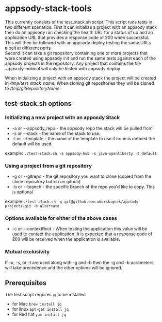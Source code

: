 # appsody-stack-tools
This currently consists of the test_stack.sh script. This script runs tests in
two different scenarios.
First it can initialize a project with an appsody stack then do an appsody run
checking the health URL for a status of up and an application URL that provides
a response code of 200 when successful. This will then be followed with an
appsody deploy testing the same URLs albeit at different ports.  
Second it can take a git repository containing one or more projects that were
created using appsody init and run the same tests against each of the appsody
projects in the repository. Any project that contains the file .appsody-nolocal
will only be tested with appsody deploy

When initializing a project with an appsody stack the project will be created
in */tmp/test_stack_name*.
When cloning git repositories they will be cloned to */tmp/gitRepositoryName*



## test-stack.sh options
### Initializing a new project with an apposdy Stack
- -a or --appsody_repo - the appsody repo the stack will be pulled from
- -s or --stack - the name of the stack to use.
- -t or --template - the name of the template to use if none is defined the
default will be used.

example: `./test-stack.sh -a appsody-hub -s java-openliberty -t default`

### Using a project from a git repository
- -g or --gitrepo - the git repository you want to clone (copied from the clone
   repository button on github)
- -b or --branch - the specific branch of the repo you'd like to copy. This is
  optional

example `./test-stack.sh -g git@github.com:uberskigeek/appsody-projects.git -b alternate`

### Options available for either of the above cases
- -c or --contextRoot - When testing the application this value will be used to
contact the application. It is expected that a response code of 200 will be
received when the application is available.

### Mutual exclusivity
If -a, -s, or -t are used along with -g and -b then the -g and -b parameters
will take precedence and the other options will be ignored.

## Prerequisites
The test script requires jq to be installed
- for Mac `brew install jq`
- for linux `apt-get install jq`
- for Red hat `yum install jq`
